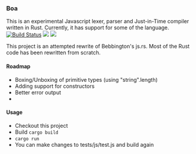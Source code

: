 ### Boa
This is an experimental Javascript lexer, parser and Just-in-Time compiler written in Rust. Currently, it has support for some of the language.   
[![Build Status](https://travis-ci.com/jasonwilliams/boa.svg?branch=master)](https://travis-ci.com/jasonwilliams/boa)
[![](http://meritbadge.herokuapp.com/boa)](https://crates.io/crates/boa)
[![](https://docs.rs/Boa/badge.svg)](https://docs.rs/Boa/)


This project is an attempted rewrite of Bebbington's js.rs. Most of the Rust code has been rewritten from scratch.

#### Roadmap
* Boxing/Unboxing of primitive types (using "string".length)
* Adding support for constructors
* Better error output
* 

#### Usage
* Checkout this project
* Build `cargo build`
* `cargo run`
* You can make changes to tests/js/test.js and build again
